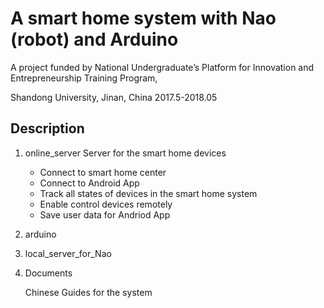 # A smart home system with Nao (robot) and Arduino

A project funded by National Undergraduate’s Platform for Innovation and Entrepreneurship Training Program,

Shandong University, Jinan, China 2017.5-2018.05 

## Description

1. online_server
Server for the smart home devices
   - Connect to smart home center
   - Connect to Android App
   - Track all states of devices in the smart home system 
   - Enable control devices remotely
   - Save user data for Andriod App 

2. arduino 
3. local_server_for_Nao
4. Documents

    Chinese Guides for the system
